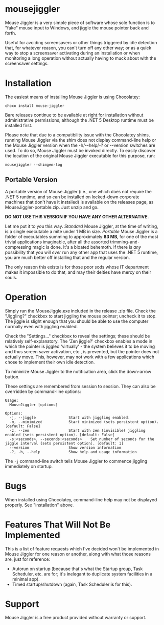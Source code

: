 mousejiggler
============

Mouse Jiggler is a very simple piece of software whose sole function is to "fake" mouse input to Windows, and jiggle the mouse pointer back and forth.

Useful for avoiding screensavers or other things triggered by idle detection that, for whatever reason, you can't turn off any other way; or as a quick way to stop a screensaver activating during an installation or when monitoring a long operation without actually having to muck about with the screensaver settings.

Installation
============

The easiest means of installing Mouse Jiggler is using Chocolatey:

`choco install mouse-jiggler`

Bare releases continue to be available at right for installation without administrative permissions, although the .NET 5 Desktop runtime must be installed first.

Please note that due to a compatibility issue with the Chocolatey shims, running Mouse Jiggler via the shim does not display command-line help or the Mouse Jiggler version when the -h/--help/-? or --version switches are used. To do so, Mouse Jiggler must be invoked directly. To easily discover the location of the original Mouse Jiggler executable for this purpose, run:

`mousejiggler --shimgen-log`

Portable Version
----------------

A portable version of Mouse Jiggler (i.e., one which does not require the .NET 5 runtime, and so can be installed on locked-down corporate machines that don't have it installed) is available on the releases page, as MouseJiggler-portable.zip. Just unzip and go.

**DO NOT USE THIS VERSION IF YOU HAVE ANY OTHER ALTERNATIVE.**

Let me put it to you this way. _Standard_ Mouse Jiggler, at the time of writing, is a single executable a mite under 1 MB in size. _Portable_ Mouse Jiggler is a folder of executables summing to approximately **83 MB**, for one of the most trivial applications imaginable, after all the assorted trimming-and-compressing magic is done. It's a bloated behemoth. If there is _any_ possibility that you will _ever_ run any other app that uses the .NET 5 runtime, you are much better off installing that and the regular version.

The only reason this exists is for those poor sods whose IT department makes it impossible to do that, and may their deities have mercy on their souls.

Operation
=========

Simply run the MouseJiggle.exe included in the release .zip file. Check the "Jiggling?" checkbox to start jiggling the mouse pointer; uncheck it to stop. The jiggle is slight enough that you should be able to use the computer normally even with jiggling enabled.

Check the "Settings..." checkbox to reveal the settings; these should be relatively self-explanatory. The 'Zen jiggle?' checkbox enables a mode in which the pointer is jiggled 'virtually' - the system believes it to be moving and thus screen saver activation, etc., is prevented, but the pointer does not actually move. This, however, may not work with a few applications which chose to implement their own idle detection.

To minimize Mouse Jiggler to the notification area, click the down-arrow button.

These settings are remembered from session to session. They can also be overridden by command-line options:

```
Usage:
  MouseJiggler [options]

Options:
  -j, --jiggle               Start with jiggling enabled.
  -m, --minimized            Start minimized (sets persistent option). [default: False]
  -z, --zen                  Start with zen (invisible) jiggling enabled (sets persistent option). [default: False]
  -s:<seconds>, --seconds:<seconds>    Set number of seconds for the jiggle interval (sets persistent option). [default: 1]
  --version                  Show version information
  -?, -h, --help             Show help and usage information
```

The `-j` command-line switch tells Mouse Jiggler to commence jiggling immediately on startup.

Bugs
====

When installed using Chocolatey, command-line help may not be displayed properly. See "installation" above.

Features That Will Not Be Implemented
=====================================

This is a list of feature requests which I've decided won't be implemented in Mouse Jiggler for one reason or another, along with what those reasons are, just for reference:

 * Autorun on startup (because that's what the Startup group, Task Scheduler, etc. are for; it's inelegant to duplicate system facilities in a minimal app).
 * Timed startup/shutdown (again, Task Scheduler is for this).

Support
=======

Mouse Jiggler is a free product provided without warranty or support.
